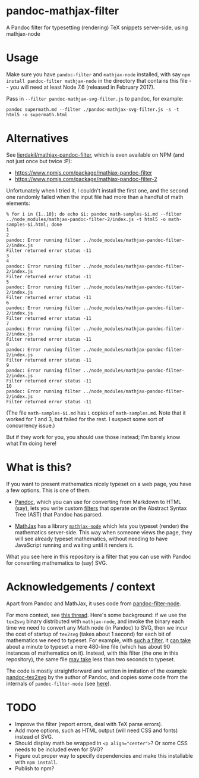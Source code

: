 # pandoc-mathjax-filter
A Pandoc filter for typesetting (rendering) TeX snippets server-side, using mathjax-node

# Usage

Make sure you have `pandoc-filter` and `mathjax-node` installed, with say `npm install pandoc-filter mathjax-node` in the directory that contains this file -- you will need at least Node 7.6 (released in February 2017).

Pass in `--filter pandoc-mathjax-svg-filter.js` to pandoc, for example:

    pandoc supermath.md --filter ./pandoc-mathjax-svg-filter.js -s -t html5 -o supermath.html

# Alternatives

See [lierdakil/mathjax-pandoc-filter](https://github.com/lierdakil/mathjax-pandoc-filter), which is even available on NPM (and not just once but twice :P):

* https://www.npmjs.com/package/mathjax-pandoc-filter
* https://www.npmjs.com/package/mathjax-pandoc-filter-2

Unfortunately when I tried it, I couldn't install the first one, and the second one randomly failed when the input file had more than a handful of math elements:

    % for i in {1..10}; do echo $i; pandoc math-samples-$i.md --filter ../node_modules/mathjax-pandoc-filter-2/index.js -t html5 -o math-samples-$i.html; done
    1
    2
    pandoc: Error running filter ../node_modules/mathjax-pandoc-filter-2/index.js
    Filter returned error status -11
    3
    4
    pandoc: Error running filter ../node_modules/mathjax-pandoc-filter-2/index.js
    Filter returned error status -11
    5
    pandoc: Error running filter ../node_modules/mathjax-pandoc-filter-2/index.js
    Filter returned error status -11
    6
    pandoc: Error running filter ../node_modules/mathjax-pandoc-filter-2/index.js
    Filter returned error status -11
    7
    pandoc: Error running filter ../node_modules/mathjax-pandoc-filter-2/index.js
    Filter returned error status -11
    8
    pandoc: Error running filter ../node_modules/mathjax-pandoc-filter-2/index.js
    Filter returned error status -11
    9
    pandoc: Error running filter ../node_modules/mathjax-pandoc-filter-2/index.js
    Filter returned error status -11
    10
    pandoc: Error running filter ../node_modules/mathjax-pandoc-filter-2/index.js
    Filter returned error status -11

(The file `math-samples-$i.md` has `i` copies of `math-samples.md`. Note that it worked for 1 and 3, but failed for the rest. I suspect some sort of concurrency issue.)

But if they work for you, you should use those instead; I'm barely know what I'm doing here!

# What is this?
If you want to present mathematics nicely typeset on a web page, you have a few options. This is one of them.

- [Pandoc](https://pandoc.org/), which you can use for converting from Markdown to HTML (say), lets you write custom [filters](https://pandoc.org/filters.html) that operate on the Abstract Syntax Tree (AST) that Pandoc has parsed.

- [MathJax](https://www.mathjax.org/) has a library [`mathjax-node`](https://github.com/mathjax/MathJax-node) which lets you typeset (render) the mathematics server-side. This way when someone views the page, they will see already typeset mathematics, without needing to have JavaScript running and waiting until it renders it.

What you see here in this repository is a filter that you can use with Pandoc for converting mathematics to (say) SVG.

# Acknowledgements / context
Apart from Pandoc and MathJax, it uses code from [pandoc-filter-node](https://github.com/mvhenderson/pandoc-filter-node).

For more context, see [this thread](https://github.com/jgm/pandoc/issues/3153). Here's some background: if we use the `tex2svg` binary distributed with `mathjax-node`, and invoke the binary each time we need to convert any Math node (in Pandoc) to SVG, then we incur the cost of startup of `tex2svg` (takes about 1 second) for each bit of mathematics we need to typeset. For example, with [such a filter](https://gist.github.com/shreevatsa/7be352a692fef4cdccc76d03b9f12bf8), it [can take](https://github.com/jgm/pandoc/issues/3153#issuecomment-343199416) about a minute to typeset a mere 480-line file (which has about 90 instances of mathematics on it). Instead, with this filter (the one in this repository), the same file [may take](https://github.com/jgm/pandoc/issues/3153#issuecomment-343199416) less than two seconds to typeset.

The code is mostly straightforward and written in imitation of the example [pandoc-tex2svg](https://github.com/jgm/pandoc-tex2svg) by the author of Pandoc, and copies some code from the internals of `pandoc-filter-node` (see [here](https://github.com/mvhenderson/pandoc-filter-node/issues/7)).

# TODO
- Improve the filter (report errors, deal with TeX parse errors).
- Add more options, such as HTML output (will need CSS and fonts) instead of SVG.
- Should display math be wrapped in `<p align="center">`? Or some CSS needs to be included even for SVG?
- Figure out proper way to specify dependencies and make this installable with `npm install`.
- Publish to npm?
